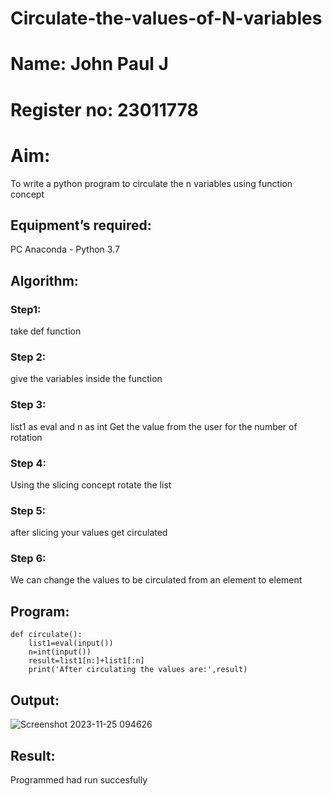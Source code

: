 # Circulate-the-values-of-N-variables
# Name: John Paul J
# Register no: 23011778
# Aim:
To write a python program to circulate the n variables using function concept
## Equipment’s required:
PC
Anaconda - Python 3.7
## Algorithm: 
### Step1:
take def function

### Step 2: 
give the variables inside the function

### Step 3: 
list1 as eval and n as int
Get the value from the user for the number of rotation

### Step 4: 
Using the slicing concept rotate the list

### Step 5: 
after slicing your values get circulated 

### Step 6: 
We can change the values to be circulated from an element to element

## Program:
```
def circulate():
    list1=eval(input())
    n=int(input())
    result=list1[n:]+list1[:n]
    print('After circulating the values are:',result)
```

## Output:

![Screenshot 2023-11-25 094626](https://github.com/JOHNSUBIK/Circulate-the-values-of-N-variables/assets/150279319/90449a75-c018-4d9c-943b-12ca31cb542b)



## Result:
Programmed had run succesfully
